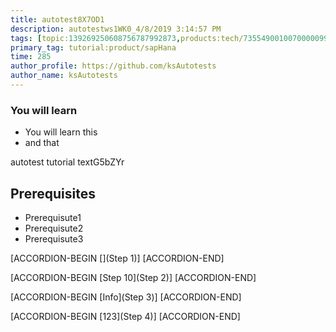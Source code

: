 ```yaml
---
title: autotest8X7OD1
description: autotestws1WK0_4/8/2019 3:14:57 PM
tags: [topic:139269250608756787992873,products:tech/73554900100700000996,tutorial:experience/advanced]
primary_tag: tutorial:product/sapHana
time: 285
author_profile: https://github.com/ksAutotests
author_name: ksAutotests
---
```

### You will learn
- You will learn this
- and that

autotest tutorial textG5bZYr

## Prerequisites
- Prerequisute1
- Prerequisute2
- Prerequisute3

[ACCORDION-BEGIN [](Step 1)]
[ACCORDION-END]

[ACCORDION-BEGIN [Step 10](Step 2)]
[ACCORDION-END]

[ACCORDION-BEGIN [Info](Step 3)]
[ACCORDION-END]

[ACCORDION-BEGIN [123](Step 4)]
[ACCORDION-END]


